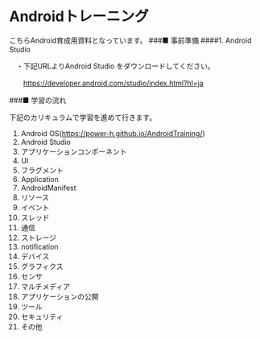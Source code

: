 # Androidトレーニング
こちらAndroid育成用資料となっています。
###■ 事前準備
####1. Android Studio</h4>

　・下記URLよりAndroid Studio をダウンロードしてください。   

　　https://developer.android.com/studio/index.html?hl=ja

###■ 学習の流れ

下記のカリキュラムで学習を進めて行きます。

1. Android OS(https://power-h.github.io/AndroidTraining/)
2. Android Studio
3. アプリケーションコンポーネント
4. UI
5. フラグメント
6. Application
7. AndroidManifest
8. リソース
9. イベント
10. スレッド
11. 通信
12. ストレージ
13. notification
14. デバイス
15. グラフィクス
16. センサ
17. マルチメディア
18. アプリケーションの公開
19. ツール
20. セキュリティ
21. その他
